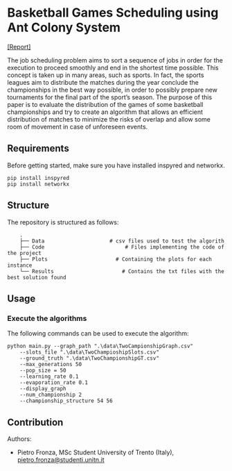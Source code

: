 # Basketball Games Scheduling using Ant Colony System
[\[Report\]](Report.pdf)

The job scheduling problem aims to sort a sequence
of jobs in order for the execution to proceed smoothly and end in the shortest time possible. This concept is taken up in many areas, such as sports. In fact, the sports leagues aim to distribute the matches during the year conclude the championships in the best way possible, in order to possibly prepare new tournaments for the final part of the sport’s season. The purpose of this paper is to evaluate the distribution of the games of some basketball championships and try to create an algorithm that allows an efficient distribution of matches to minimize the risks of overlap and allow some room of movement in case of unforeseen events.

## Requirements
Before getting started, make sure you have installed inspyred and networkx.
```
pip install inspyred
pip install networkx
```

## Structure
The repository is structured as follows:
```
    .
    ├── Data                     # csv files used to test the algorith
    ├── Code                          # Files implementing the code of the project
    ├── Plots                      # Containing the plots for each instance
    └── Results                      # Contains the txt files with the best solution found
```

## Usage
### Execute the algorithms
The following commands can be used to execute the algorithm:
``` shell
python main.py --graph_path ".\data\TwoCampionshipGraph.csv"
    --slots_file ".\data\TwoChampioshipSlots.csv"
    --ground_truth ".\data\TwoChampionshipGT.csv"
    --max_generations 50
    --pop_size = 50
    --learning_rate 0.1
    --evaporation_rate 0.1
    --display_graph
    --num_championship 2
    --championship_structure 54 56
```

## Contribution
Authors:
- Pietro Fronza, MSc Student University of Trento (Italy), pietro.fronza@studenti.unitn.it